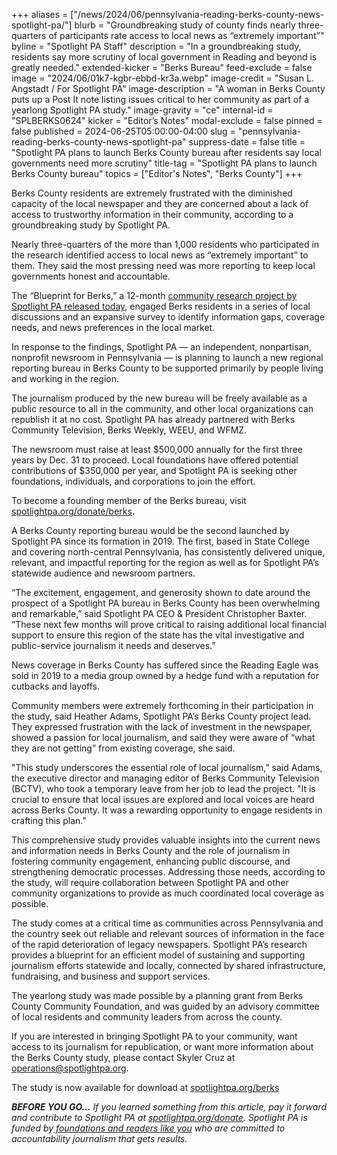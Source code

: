 +++
aliases = ["/news/2024/06/pennsylvania-reading-berks-county-news-spotlight-pa/"]
blurb = "Groundbreaking study of county finds nearly three-quarters of participants rate access to local news as “extremely important”"
byline = "Spotlight PA Staff"
description = "In a groundbreaking study, residents say more scrutiny of local government in Reading and beyond is greatly needed."
extended-kicker = "Berks Bureau"
feed-exclude = false
image = "2024/06/01k7-kgbr-ebbd-kr3a.webp"
image-credit = "Susan L. Angstadt / For Spotlight PA"
image-description = "A woman in Berks County puts up a Post It note listing issues critical to her community as part of a yearlong Spotlight PA study."
image-gravity = "ce"
internal-id = "SPLBERKS0624"
kicker = "Editor’s Notes"
modal-exclude = false
pinned = false
published = 2024-06-25T05:00:00-04:00
slug = "pennsylvania-reading-berks-county-news-spotlight-pa"
suppress-date = false
title = "Spotlight PA plans to launch Berks County bureau after residents say local governments need more scrutiny"
title-tag = "Spotlight PA plans to launch Berks County bureau"
topics = ["Editor's Notes", "Berks County"]
+++

Berks County residents are extremely frustrated with the diminished capacity of the local newspaper and they are concerned about a lack of access to trustworthy information in their community, according to a groundbreaking study by Spotlight PA.

Nearly three-quarters of the more than 1,000 residents who participated in the research identified access to local news as “extremely important” to them. They said the most pressing need was more reporting to keep local governments honest and accountable.

The “Blueprint for Berks,” a 12-month <a href="http://spotlightpa.org/berks">community research project by Spotlight PA released today</a>, engaged Berks residents in a series of local discussions and an expansive survey to identify information gaps, coverage needs, and news preferences in the local market.

In response to the findings, Spotlight PA — an independent, nonpartisan, nonprofit newsroom in Pennsylvania — is planning to launch a new regional reporting bureau in Berks County to be supported primarily by people living and working in the region.

The journalism produced by the new bureau will be freely available as a public resource to all in the community, and other local organizations can republish it at no cost. Spotlight PA has already partnered with Berks Community Television, Berks Weekly, WEEU, and WFMZ.

The newsroom must raise at least $500,000 annually for the first three years by Dec. 31 to proceed. Local foundations have offered potential contributions of $350,000 per year, and Spotlight PA is seeking other foundations, individuals, and corporations to join the effort.

To become a founding member of the Berks bureau, visit <a href="/donate/berks/">spotlightpa.org/donate/berks</a><strong>.</strong>

<script src="https://www.spotlightpa.org/embed.js" async></script><div data-spl-embed-version="1" data-spl-src="https://www.spotlightpa.org/embeds/donate/?eyebrow_text=BERKS%20BUREAU&cta_text=CONTRIBUTE%20NOW&teaser_text=Make%20a%20gift%20and%20become%20a%20founding%20member%20of%20Spotlight%20PA's%20Berks%20County%20bureau.%20"></div>

A Berks County reporting bureau would be the second launched by Spotlight PA since its formation in 2019. The first, based in State College and covering north-central Pennsylvania, has consistently delivered unique, relevant, and impactful reporting for the region as well as for Spotlight PA’s statewide audience and newsroom partners.

“The excitement, engagement, and generosity shown to date around the prospect of a Spotlight PA bureau in Berks County has been overwhelming and remarkable,” said Spotlight PA CEO &amp; President Christopher Baxter. “These next few months will prove critical to raising additional local financial support to ensure this region of the state has the vital investigative and public-service journalism it needs and deserves.”

News coverage in Berks County has suffered since the Reading Eagle was sold in 2019 to a media group owned by a hedge fund with a reputation for cutbacks and layoffs.

Community members were extremely forthcoming in their participation in the study, said Heather Adams, Spotlight PA’s Berks County project lead. They expressed frustration with the lack of investment in the newspaper, showed a passion for local journalism, and said they were aware of “what they are not getting” from existing coverage, she said.

&#34;This study underscores the essential role of local journalism,&#34; said Adams, the executive director and managing editor of Berks Community Television (BCTV), who took a temporary leave from her job to lead the project. &#34;It is crucial to ensure that local issues are explored and local voices are heard across Berks County. It was a rewarding opportunity to engage residents in crafting this plan.&#34;

This comprehensive study provides valuable insights into the current news and information needs in Berks County and the role of journalism in fostering community engagement, enhancing public discourse, and strengthening democratic processes. Addressing those needs, according to the study, will require collaboration between Spotlight PA and other community organizations to provide as much coordinated local coverage as possible.

The study comes at a critical time as communities across Pennsylvania and the country seek out reliable and relevant sources of information in the face of the rapid deterioration of legacy newspapers. Spotlight PA’s research provides a blueprint for an efficient model of sustaining and supporting journalism efforts statewide and locally, connected by shared infrastructure, fundraising, and business and support services.

The yearlong study was made possible by a planning grant from Berks County Community Foundation, and was guided by an advisory committee of local residents and community leaders from across the county.

If you are interested in bringing Spotlight PA to your community, want access to its journalism for republication, or want more information about the Berks County study, please contact Skyler Cruz at <a href="mailto:operations@spotlightpa.org">operations@spotlightpa.org</a>.

The study is now available for download at <a href="https://www.spotlightpa.org/berks">spotlightpa.org/berks</a>

<strong><em>BEFORE YOU GO…</em></strong><em> If you learned something from this article, pay it forward and contribute to Spotlight PA at </em><a href="https://www.spotlightpa.org/donate"><em>spotlightpa.org/donate</em></a><em>. Spotlight PA is funded by</em><a href="https://www.spotlightpa.org/support"><em> foundations and readers like you</em></a><em> who are committed to accountability journalism that gets results.</em>
